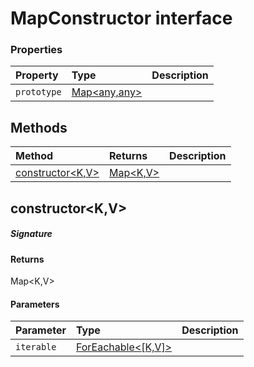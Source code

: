 # MapConstructor interface










### Properties

| Property	   | Type	| Description|
|:-------------|:-------|:-----------|
|`prototype`      | [Map<any,any>](Map.md) |  |




## Methods

| Method	   |  Returns	| Description|
|:-------------|:-------|:-----------|
|[constructor<K,V>](#constructor<k,v>~vnf09)      | [Map<K,V>](Map.md) |  |



## constructor<K,V>



##### Signature

#### Returns
Map<K,V>

#### Parameters


| Parameter	   | Type    | Description |
|:-------------|:---------------|:------------|
| `iterable`    | [ForEachable<[K,V]>](ForEachable.md) |  |

